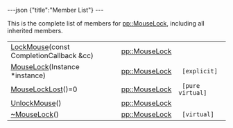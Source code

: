 ---json {"title":"Member List"} ---

This is the complete list of members for <a href="/docs/native-client/pepper_dev/cpp/classpp_1_1_mouse_lock/" class="el">pp::MouseLock</a>, including all inherited members.

<table><tbody><tr class="odd"><td><a href="/docs/native-client/pepper_dev/cpp/classpp_1_1_mouse_lock#ad17ce49daa092ec8ec6ca56aebf5b2cc" class="el">LockMouse</a>(const CompletionCallback &amp;cc)</td><td><a href="/docs/native-client/pepper_dev/cpp/classpp_1_1_mouse_lock/" class="el">pp::MouseLock</a></td><td></td></tr><tr class="even"><td><a href="/docs/native-client/pepper_dev/cpp/classpp_1_1_mouse_lock#a2c304f04bbcca852cfff575595de291f" class="el">MouseLock</a>(Instance *instance)</td><td><a href="/docs/native-client/pepper_dev/cpp/classpp_1_1_mouse_lock/" class="el">pp::MouseLock</a></td><td><code> [explicit]</code></td></tr><tr class="odd"><td><a href="/docs/native-client/pepper_dev/cpp/classpp_1_1_mouse_lock#a325767b75e132ae0c1ca7d4776f5d05c" class="el">MouseLockLost</a>()=0</td><td><a href="/docs/native-client/pepper_dev/cpp/classpp_1_1_mouse_lock/" class="el">pp::MouseLock</a></td><td><code> [pure virtual]</code></td></tr><tr class="even"><td><a href="/docs/native-client/pepper_dev/cpp/classpp_1_1_mouse_lock#ad896ad4a23395cc6735930437bfb92e6" class="el">UnlockMouse</a>()</td><td><a href="/docs/native-client/pepper_dev/cpp/classpp_1_1_mouse_lock/" class="el">pp::MouseLock</a></td><td></td></tr><tr class="odd"><td><a href="/docs/native-client/pepper_dev/cpp/classpp_1_1_mouse_lock#a2ac121eb177f22d69c46066d979e06a8" class="el">~MouseLock</a>()</td><td><a href="/docs/native-client/pepper_dev/cpp/classpp_1_1_mouse_lock/" class="el">pp::MouseLock</a></td><td><code> [virtual]</code></td></tr></tbody></table>
